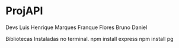 # ProjAPI
Devs
Luis Henrique Marques Franque Flores
Bruno Daniel

Bibliotecas Instaladas no terminal.
npm install express
npm install pg
